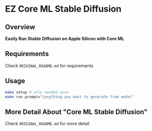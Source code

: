 # EZ Core ML Stable Diffusion

## Overview
**Easily Run Stable Diffusion on Apple Silicon with Core ML**

## Requirements
Check ``ORIGINAL_README.md`` for requirements

## Usage
```zsh
make setup # only needed once
make run prompt="{anything you want to generate from model"
```
## More Detail About "Core ML Stable Diffusion"
Check ``ORIGINAL_README.md`` for more detail